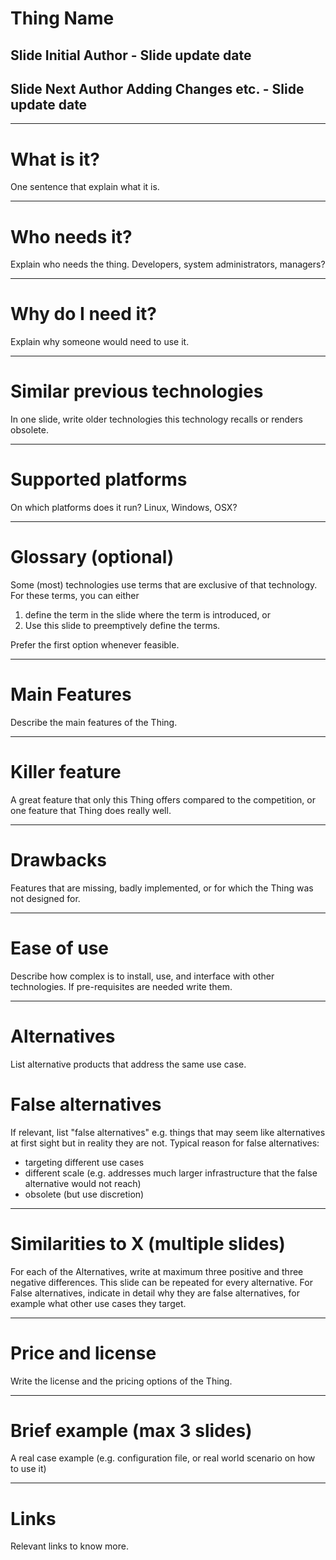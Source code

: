 # Thing Name
## Slide Initial Author - Slide update date
## Slide Next Author Adding Changes etc. - Slide update date

<!--
Note:
you can write comments using html notation.
-->

---

# What is it?

One sentence that explain what it is.

---

# Who needs it?

Explain who needs the thing. Developers, system administrators, managers? 

---

# Why do I need it?

Explain why someone would need to use it.

---

# Similar previous technologies

In one slide, write older technologies this technology recalls or renders obsolete.

---

# Supported platforms

On which platforms does it run? Linux, Windows, OSX?

---

# Glossary (optional)

Some (most) technologies use terms that are exclusive of that technology. 
For these terms, you can either

1. define the term in the slide where the term is introduced, or
2. Use this slide to preemptively define the terms.

Prefer the first option whenever feasible.

---

# Main Features

Describe the main features of the Thing.

---

# Killer feature

A great feature that only this Thing offers compared to the competition,
or one feature that Thing does really well.

---

# Drawbacks

Features that are missing, badly implemented, or for which the Thing was not designed for.

---

# Ease of use

Describe how complex is to install, use, and interface with other technologies. If pre-requisites are needed write them.

---

# Alternatives 

List alternative products that address the same use case.

# False alternatives

If relevant, list "false alternatives" e.g. things that may seem like alternatives 
at first sight but in reality they are not. Typical reason for false alternatives:

- targeting different use cases
- different scale (e.g. addresses much larger infrastructure that the false alternative would not reach)
- obsolete (but use discretion)

---

# Similarities to X (multiple slides)

For each of the Alternatives, write at maximum three positive and three negative differences.
This slide can be repeated for every alternative.
For False alternatives, indicate in detail why they are false alternatives, for example 
what other use cases they target.

---

# Price and license


Write the license and the pricing options of the Thing.

---

# Brief example (max 3 slides)

A real case example (e.g. configuration file, or real world scenario on how to use it)

---

# Links

Relevant links to know more.
